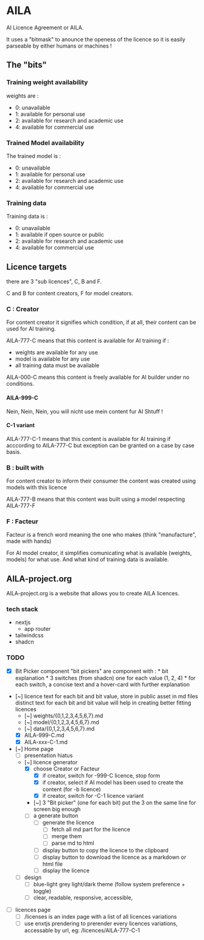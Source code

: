 # AILA

AI Licence Agreement or AILA.

It uses a "bitmask" to anounce the openess of the licence so it is easily parseable by either humans or machines !

## The "bits"

### Training weight availability

weights are :

* 0: unavailable
* 1: available for personal use
* 2: available for research and academic use
* 4: available for commercial use

### Trained Model availability

The trained model is :

* 0: unavailable
* 1: available for personal use
* 2: available for research and academic use
* 4: available for commercial use

### Training data

Training data is :

* 0: unavailable
* 1: available if open source or public
* 2: available for research and academic use
* 4: available for commercial use

## Licence targets

there are 3 "sub licences", C, B and F.

C and B for content creators, F for model creators.

### C : Creator

For content creator it signifies which condition, if at all, their content can be used for AI training.

AILA-777-C means that this content is available for AI training if :
* weights are available for any use
* model is available for any use
* all training data must be available

AILA-000-C means this content is freely available for AI builder under no conditions.

#### AILA-999-C

Nein, Nein, Nein, you will nicht use mein content fur AI Shtuff !

#### C-1 variant

AILA-777-C-1 means that this content is available for AI training if acccording to AILA-777-C but exception can be granted on a case by case basis.

### B : built with

For content creator to inform their consumer the content was created using models with this licence

AILA-777-B means that this content was built using a model respecting AILA-777-F

### F : Facteur

Facteur is a french word meaning the one who makes (think "manufacture", made with hands)

For AI model creator, it simplifies comunicating what is available (weights, models) for what use.
And what kind of training data is available.

## AILA-project.org

AILA-project.org is a website that allows you to create AILA licences.

### tech stack

* nextjs
    * app router
* tailwindcss
* shadcn

### TODO

* [x] Bit Picker component
    "bit pickers" are component with :
        * bit explanation
        * 3 switches (from shadcn) one for each value (1, 2, 4) 
        * for each switch, a concise text and a hover-card with further explanation
* [~] licence text for each bit and bit value, store in public asset in md files
    distinct text for each bit and bit value will help in creating better fitting licences
    * [~] weights/{0,1,2,3,4,5,6,7}.md
    * [~] model/{0,1,2,3,4,5,6,7}.md
    * [~] data/{0,1,2,3,4,5,6,7}.md
    * [x] AILA-999-C.md
    * [x] AILA-xxx-C-1.md
* [~] Home page
    * [ ] presentation hiatus
    * [~] licence generator
        * [x] choose Creator or Facteur
            * [x] if creator, switch for -999-C licence, stop form
            * [x] if creator, select if AI model has been used to create the content (for -b licence)
            * [x] if creator, switch for -C-1 licence variant
        * [~] 3 "Bit picker" (one for each bit)
            put the 3 on the same line for screen big enough
        * [ ] a generate button
            * [ ] generate the licence
                * [ ] fetch all md part for the licence
                * [ ] merge them
                * [ ] parse md to html
            * [ ] display button to copy the licence to the clipboard
            * [ ] display button to download the licence as a markdown or html file
            * [ ] display the licence
    * [ ] design
        * [ ] blue-light grey light/dark theme (follow system preference + toggle)
        * [ ] clear, readable, responsive, accessible,
* [ ] licences page
    * [ ] /licenses is an index page with a list of all licences variations
    * [ ] use enxtjs prendering to prerender every licences variations, accessable by url, eg: /licences/AILA-777-C-1